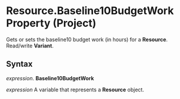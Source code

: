 
# Resource.Baseline10BudgetWork Property (Project)

Gets or sets the baseline10 budget work (in hours) for a  **Resource**. Read/write **Variant**.


## Syntax

 _expression_. **Baseline10BudgetWork**

 _expression_ A variable that represents a **Resource** object.

